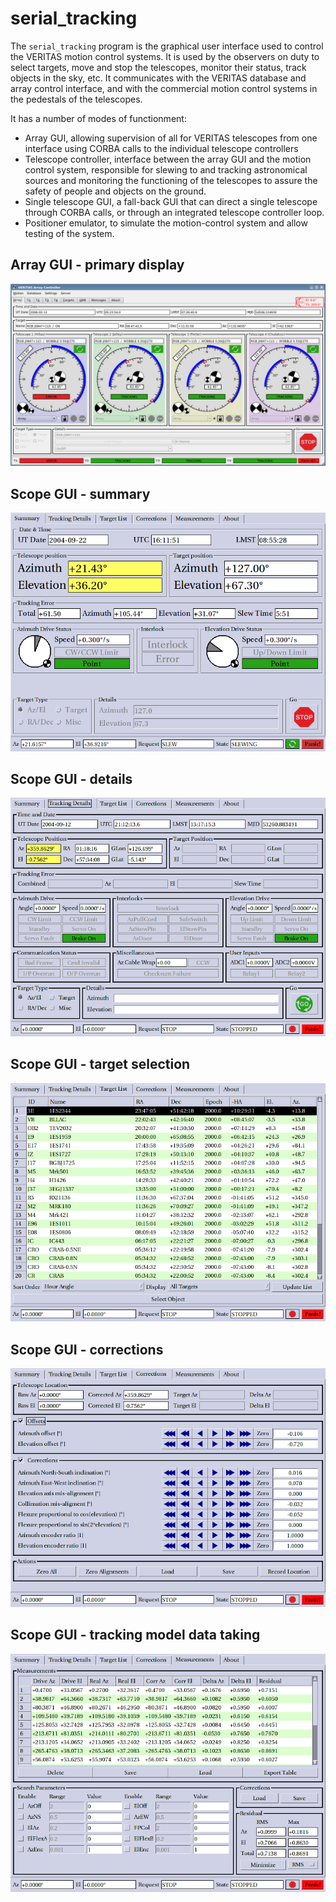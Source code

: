 # serial_tracking

The `serial_tracking` program is the graphical user interface used to control the VERITAS motion control systems. 
It is used by the observers on duty to select targets, move and stop the telescopes, monitor their status, track 
objects in the sky, etc. It communicates with the VERITAS database and array control interface, and with the
commercial motion control systems in the pedestals of the telescopes.

It has a number of modes of functionment:

- Array GUI, allowing supervision of all for VERITAS telescopes from one interface using CORBA calls to the
  individual telescope controllers
- Telescope controller, interface between the array GUI and the motion control system, responsible for slewing
  to and tracking astronomical sources and monitoring the functioning of the telescopes to assure the safety
  of people and objects on the ground.
- Single telescope GUI, a fall-back GUI that can direct a single telescope through CORBA calls, or through
  an integrated telescope controller loop.
- Positioner emulator, to simulate the motion-control system and allow testing of the system.

## Array GUI - primary display ##

![Array interface](https://github.com/sfegan/serial_tracking/blob/main/VTracking/Doc/tucson_techtalk/array_gui.png?raw=true)

## Scope GUI - summary ##

![Scope summary](https://github.com/sfegan/serial_tracking/blob/main/VTracking/Doc/graphics/screen_summary.png?raw=true)

## Scope GUI - details ##

![Scope details](https://github.com/sfegan/serial_tracking/blob/main/VTracking/Doc/graphics/screen_details.png?raw=true)

## Scope GUI - target selection ##

![Target selection](https://github.com/sfegan/serial_tracking/blob/main/VTracking/Doc/graphics/screen_targets.png?raw=true)

## Scope GUI - corrections ##

![Pointing corrections](https://github.com/sfegan/serial_tracking/blob/main/VTracking/Doc/graphics/screen_corrections.png?raw=true)

## Scope GUI - tracking model data taking ##

![Pointing corrections](https://github.com/sfegan/serial_tracking/blob/main/VTracking/Doc/graphics/screen_measurements.png?raw=true)
